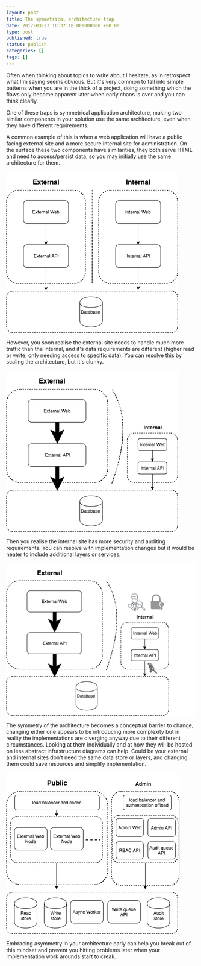 ```yaml
---
layout: post
title: The symmetrical architecture trap
date: 2017-03-23 16:37:18.000000000 +00:00
type: post
published: true
status: publish
categories: []
tags: []
---
```

Often when thinking about topics to write about I hesitate, as in retrospect what I'm saying seems obvious. But it's very common to fall into simple patterns when you are in the thick of a project, doing something which the flaws only become apparent later when early chaos is over and you can think clearly.

One of these traps is symmetrical application architecture, making two similar components in your solution use the same architecture, even when they have different requirements.

A common example of this is when a web application will have a public facing external site and a more secure internal site for administration. On the surface these two components have similarities, they both serve HTML and need to access/persist data, so you may initially use the same architecture for them.

![Symmetric architecture diagram](/assets/symmetrical-architecture.png "Symmetric architecture diagram")

However, you soon realise the external site needs to handle much more traffic than the internal, and it's data requirements are different (higher read or write, only needing access to specific data). You can resolve this by scaling the architecture, but it's clunky.

![Symmetric architecture with external load diagram](/assets/symmetrical-architecture-external-load.png "Symmetric architecture with external load diagram")

Then you realise the internal site has more security and auditing requirements. You can resolve with implementation changes but it would be neater to include additional layers or services.

![Symmetric architecture with internal audit security diagram](/assets/symmetrical-architecture-external-load-internal-audit.png "Symmetric architecture with internal audit security diagram")

The symmetry of the architecture becomes a conceptual barrier to change, changing either one appears to be introducing more complexity but in reality the implementations are diverging anyway due to their different circumstances. Looking at them individually and at how they will be hosted on less abstract infrastructure diagrams can help. Could be your external and internal sites don't need the same data store or layers, and changing them could save resources and simplify implementation.

![Asymmetric architecture diagram](/assets/symmetrical-architecture-asymmetric.png "Asymmetric architecture diagram")

Embracing asymmetry in your architecture early can help you break out of this mindset and prevent you hitting problems later when your implementation work arounds start to creak.